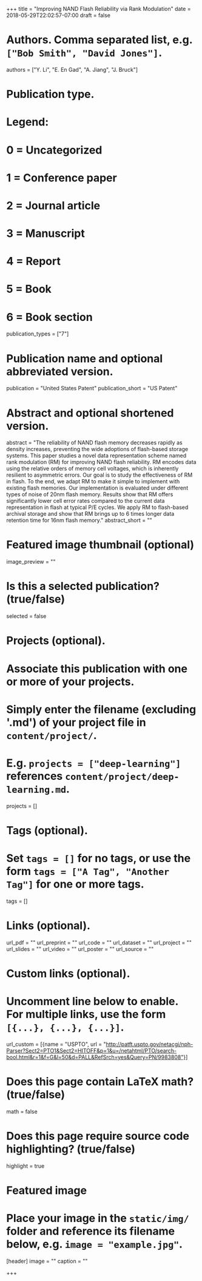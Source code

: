 +++
title = "Improving NAND Flash Reliability via Rank Modulation"
date = 2018-05-29T22:02:57-07:00
draft = false

# Authors. Comma separated list, e.g. `["Bob Smith", "David Jones"]`.
authors = ["Y. Li", "E. En Gad", "A. Jiang", "J. Bruck"]

# Publication type.
# Legend:
# 0 = Uncategorized
# 1 = Conference paper
# 2 = Journal article
# 3 = Manuscript
# 4 = Report
# 5 = Book
# 6 = Book section
publication_types = ["7"]

# Publication name and optional abbreviated version.
publication = "United States Patent"
publication_short = "US Patent"

# Abstract and optional shortened version.
abstract = "The reliability of NAND flash memory decreases rapidly as density increases, preventing the wide adoptions of flash-based storage systems. This paper studies a novel data representation scheme named rank modulation (RM) for improving NAND flash reliability. RM encodes data using the relative orders of memory cell voltages, which is inherently resilient to asymmetric errors. Our goal is to study the effectiveness of RM in flash. To the end, we adapt RM to make it simple to implement with existing flash memories. Our implementation is evaluated under different types of noise of 20nm flash memory. Results show that RM offers significantly lower cell error rates compared to the current data representation in flash at typical P/E cycles. We apply RM to flash-based archival storage and show that RM brings up to 6 times longer data retention time for 16nm flash memory."
abstract_short = ""

# Featured image thumbnail (optional)
image_preview = ""

# Is this a selected publication? (true/false)
selected = false

# Projects (optional).
#   Associate this publication with one or more of your projects.
#   Simply enter the filename (excluding '.md') of your project file in `content/project/`.
#   E.g. `projects = ["deep-learning"]` references `content/project/deep-learning.md`.
projects = []

# Tags (optional).
#   Set `tags = []` for no tags, or use the form `tags = ["A Tag", "Another Tag"]` for one or more tags.
tags = []

# Links (optional).
url_pdf = ""
url_preprint = ""
url_code = ""
url_dataset = ""
url_project = ""
url_slides = ""
url_video = ""
url_poster = ""
url_source = ""

# Custom links (optional).
#   Uncomment line below to enable. For multiple links, use the form `[{...}, {...}, {...}]`.
url_custom = [{name = "USPTO", url = "http://patft.uspto.gov/netacgi/nph-Parser?Sect2=PTO1&Sect2=HITOFF&p=1&u=/netahtml/PTO/search-bool.html&r=1&f=G&l=50&d=PALL&RefSrch=yes&Query=PN/9983808"}]

# Does this page contain LaTeX math? (true/false)
math = false

# Does this page require source code highlighting? (true/false)
highlight = true

# Featured image
# Place your image in the `static/img/` folder and reference its filename below, e.g. `image = "example.jpg"`.
[header]
image = ""
caption = ""

+++
